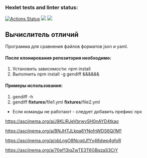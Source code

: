 ### Hexlet tests and linter status:
[![Actions Status](https://github.com/Ksuniqum23/frontend-project-46/actions/workflows/hexlet-check.yml/badge.svg)](https://github.com/Ksuniqum23/frontend-project-46/actions)
<a href="https://codeclimate.com/github/Ksuniqum23/frontend-project-46/maintainability"><img src="https://api.codeclimate.com/v1/badges/5f789e89feb195778e0c/maintainability" /></a>
<a href="https://codeclimate.com/github/Ksuniqum23/frontend-project-46/test_coverage"><img src="https://api.codeclimate.com/v1/badges/5f789e89feb195778e0c/test_coverage" /></a>

## Вычислитель отличий

Программа для сравнения файлов форматов json и yaml.
#### После клонирования репозитория необходимо:
1. Установить зависимости: npm install
2. Выполнить npm install -g gendiff &&&&&&

#### Примеры использования:
1. gendiff -h
2. gendiff __fixtures__/file1.yml __fixtures__/file2.yml

* Если команды не работают - следует добавить префикс npx

https://asciinema.org/a/J9KLlRJeVbrwvSH0nAYD4tkao

https://asciinema.org/a/BNJHTJLkqa6YNofnWDS6Qi1M1

https://asciinema.org/a/obLngO8NcqdJfYy46dwp4gfoR

https://asciinema.org/a/70ef13iqZwTE3T6GBqzaS3CjY
